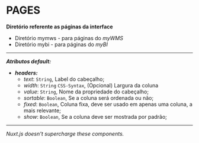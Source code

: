 # PAGES

**Diretório referente as páginas da interface**
* Diretório mymws - para páginas do _myWMS_
* Diretório mybi - para páginas do _myBI_

****
**_Atributos default:_**
* **_headers:_**
    - _text_: `String`, Label do cabeçalho;
    - _width_: `String` `CSS-Syntax`, (Opcional) Largura da coluna  
    - _value_: `String`, Nome da propriedade do cabeçalho;
    - _sortable_: `Boolean`, Se a coluna será ordenada ou não;
    - _fixed_: `Boolean`, Coluna fixa, deve ser usado em apenas uma coluna, a mais relevante;
    - _show_: `Boolean`, Se a coluna deve ser mostrada por padrão;

****

_Nuxt.js doesn't supercharge these components._
